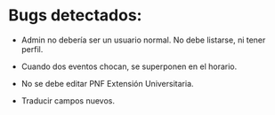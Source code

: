 # Bugs detectados:

- Admin no debería ser un usuario normal. No debe listarse, ni tener perfil.

- Cuando dos eventos chocan, se superponen en el horario.

- No se debe editar PNF Extensión Universitaria.

- Traducir campos nuevos.